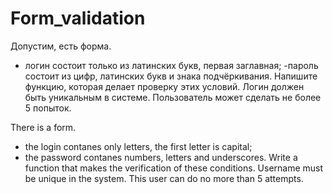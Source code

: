 # Form_validation
Допустим, есть форма. 
- логин состоит только из латинских букв, первая заглавная;
-пароль состоит из цифр, латинских букв и знака подчёркивания.
Напишите функцию, которая делает проверку этих условий. Логин должен быть уникальным в системе.
Пользователь может сделать не более 5 попыток.

There is a form.
- the login contanes only letters, the first letter is capital;
- the password contanes numbers, letters and underscores.
Write a function that makes the verification of these conditions. Username must be unique in the system.
This user can do no more than 5 attempts.


